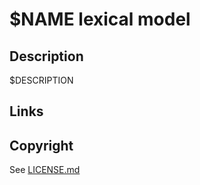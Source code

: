 $NAME lexical model
===================

Description
-----------
$DESCRIPTION

Links
-----

Copyright
---------
See [LICENSE.md](LICENSE.md)
